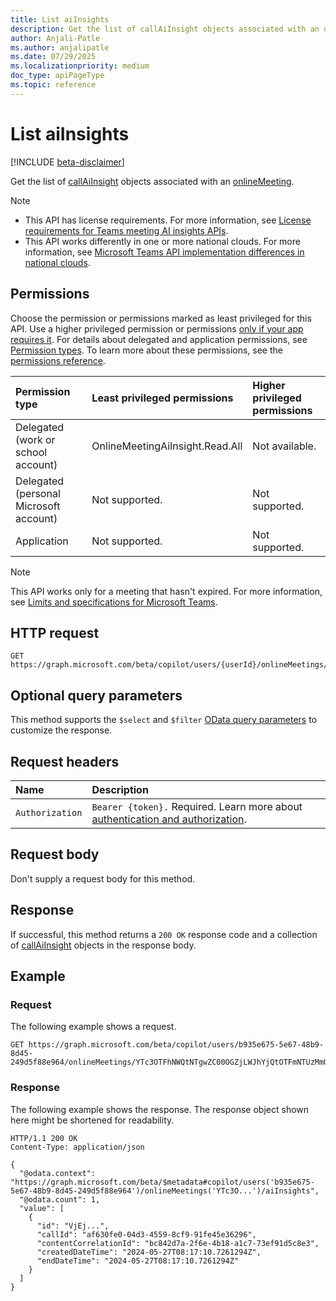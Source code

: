 ```yaml
---
title: List aiInsights
description: Get the list of callAiInsight objects associated with an onlineMeeting.
author: Anjali-Patle
ms.author: anjalipatle
ms.date: 07/29/2025
ms.localizationpriority: medium
doc_type: apiPageType
ms.topic: reference
---
```


# List aiInsights

<!-- markdownlint-disable MD024 -->
<!-- cSpell:ignore Anjali-Patle anjalipatle -->

[!INCLUDE [beta-disclaimer](../../includes/beta-disclaimer.md)]

Get the list of [callAiInsight](resources/callaiinsight.md) objects associated with an [onlineMeeting](/graph/api/resources/onlinemeeting).

> [!NOTE]
>
> - This API has license requirements. For more information, see [License requirements for Teams meeting AI insights APIs](/graph/teams-licenses#license-requirements-for-teams-meeting-ai-insights-apis).
> - This API works differently in one or more national clouds. For more information, see [Microsoft Teams API implementation differences in national clouds](/graph/teamwork-national-cloud-differences).

## Permissions

Choose the permission or permissions marked as least privileged for this API. Use a higher privileged permission or permissions [only if your app requires it](/graph/permissions-overview#best-practices-for-using-microsoft-graph-permissions). For details about delegated and application permissions, see [Permission types](/graph/permissions-overview#permission-types). To learn more about these permissions, see the [permissions reference](/graph/permissions-reference).

| Permission type                        | Least privileged permissions    | Higher privileged permissions |
|:---------------------------------------|:--------------------------------|:------------------------------|
| Delegated (work or school account)     | OnlineMeetingAiInsight.Read.All | Not available.                |
| Delegated (personal Microsoft account) | Not supported.                  | Not supported.                |
| Application                            | Not supported.                  | Not supported.                |

> [!NOTE]
> This API works only for a meeting that hasn't expired. For more information, see [Limits and specifications for Microsoft Teams](/microsoftteams/limits-specifications-teams#meeting-expiration).

## HTTP request

``` http
GET https://graph.microsoft.com/beta/copilot/users/{userId}/onlineMeetings/{onlineMeetingId}/aiInsights
```

## Optional query parameters

This method supports the `$select` and `$filter` [OData query parameters](/graph/query-parameters) to customize the response.

## Request headers

| Name            | Description                                                                                                |
|:----------------|:-----------------------------------------------------------------------------------------------------------|
| `Authorization` |`Bearer {token}.` Required. Learn more about [authentication and authorization](/graph/auth/auth-concepts). |

## Request body

Don't supply a request body for this method.

## Response

If successful, this method returns a `200 OK` response code and a collection of [callAiInsight](resources/callaiinsight.md) objects in the response body.

## Example

### Request

The following example shows a request.

``` http
GET https://graph.microsoft.com/beta/copilot/users/b935e675-5e67-48b9-8d45-249d5f88e964/onlineMeetings/YTc3OTFhNWQtNTgwZC00OGZjLWJhYjQtOTFmNTUzMmU4MzEyqMCoqMTk6bWVldGluZ19ZbU0zTnpJNU9USXRZakU0WlMwME1tUTNMVGt6TVRRdFkyWm1PRGRtWmpsaVptRTNAdGhyZWFkLnYy/aiInsights
```

### Response

The following example shows the response. The response object shown here might be shortened for readability.

``` http
HTTP/1.1 200 OK
Content-Type: application/json

{
  "@odata.context": "https://graph.microsoft.com/beta/$metadata#copilot/users('b935e675-5e67-48b9-8d45-249d5f88e964')/onlineMeetings('YTc3O...')/aiInsights",
  "@odata.count": 1,
  "value": [
    {
      "id": "VjEj...",
      "callId": "af630fe0-04d3-4559-8cf9-91fe45e36296",
      "contentCorrelationId": "bc842d7a-2f6e-4b18-a1c7-73ef91d5c8e3",
      "createdDateTime": "2024-05-27T08:17:10.7261294Z",
      "endDateTime": "2024-05-27T08:17:10.7261294Z"
    }
  ]
}
```
